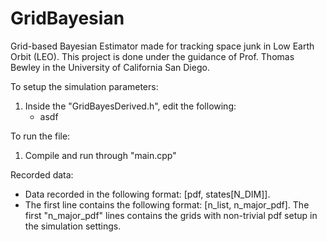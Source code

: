 # GridBayesian

Grid-based Bayesian Estimator made for tracking space junk in Low Earth Orbit (LEO). This project is done under the guidance of Prof. Thomas Bewley in the University of California San Diego.


To setup the simulation parameters:
1. Inside the "GridBayesDerived.h", edit the following:
    * asdf

To run the file:
1. Compile and run through "main.cpp"

Recorded data:
* Data recorded in the following format: [pdf, states[N_DIM]].
* The first line contains the following format: [n_list, n_major_pdf]. The first "n_major_pdf" lines contains the grids with non-trivial pdf setup in the simulation settings.


